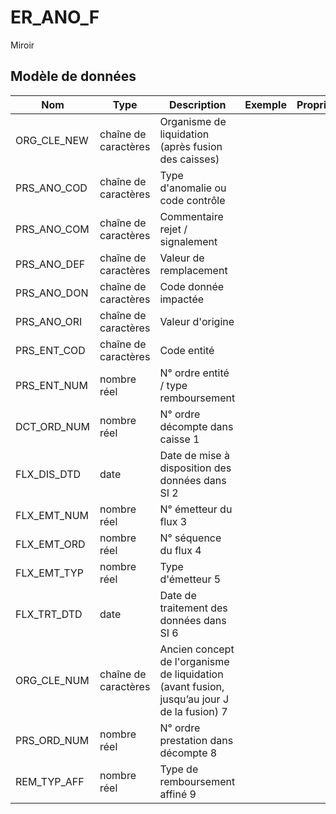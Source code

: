 # ER_ANO_F

Miroir


## Modèle de données

|Nom|Type|Description|Exemple|Propriétés|
|-|-|-|-|-|
|ORG_CLE_NEW|chaîne de caractères|Organisme de liquidation (après fusion des caisses)|||
|PRS_ANO_COD|chaîne de caractères|Type d'anomalie ou code contrôle|||
|PRS_ANO_COM|chaîne de caractères|Commentaire  rejet / signalement|||
|PRS_ANO_DEF|chaîne de caractères|Valeur de remplacement|||
|PRS_ANO_DON|chaîne de caractères|Code donnée impactée|||
|PRS_ANO_ORI|chaîne de caractères|Valeur d'origine|||
|PRS_ENT_COD|chaîne de caractères|Code entité|||
|PRS_ENT_NUM|nombre réel|N° ordre entité / type remboursement|||
|DCT_ORD_NUM|nombre réel|N° ordre décompte dans caisse                      1|||
|FLX_DIS_DTD|date|Date de mise à disposition des données dans SI     2|||
|FLX_EMT_NUM|nombre réel|N° émetteur du flux                                                  3|||
|FLX_EMT_ORD|nombre réel|N° séquence du flux                                               4|||
|FLX_EMT_TYP|nombre réel|Type d'émetteur                                                      5|||
|FLX_TRT_DTD|date|Date de traitement des données dans SI                   6|||
|ORG_CLE_NUM|chaîne de caractères|Ancien concept de l'organisme de liquidation (avant fusion, jusqu’au jour J de la fusion)          7|||
|PRS_ORD_NUM|nombre réel|N° ordre prestation dans décompte                 8|||
|REM_TYP_AFF|nombre réel|Type de remboursement affiné                                 9|||
